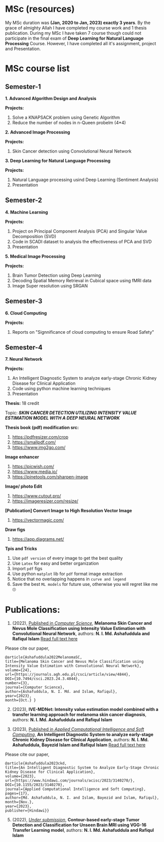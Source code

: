 # MSc (resources)

My MSc duration was **(Jan, 2020 to Jan, 2023) exactly 3 years**. By the grace of almighty Allah I have completed my course work and 1 thesis publication.
During my MSc I have taken 7 course though could not participate in the final exam of **Deep Learning for Natural Language Processing** Course. However, I have completed all it's assignment,
project and Presentation.

# MSc course list
## Semester-1

**1.  Advanced Algorithm Design and Analysis**

**Projects:**
1.  Solve a KNAPSACK problem using Genetic Algorithm
2.  Reduce the number of nodes in n-Queen probelm (4*4)

**2.  Advanced Image Processing**

**Projects:**
1.  Skin Cancer detection using Convolutional Neural Network

**3.  Deep Learning for Natural Language Processing**

**Projects:**
1.  Natural Language processing usind Deep Learning (Sentiment Analysis)
2.  Presentation 

## Semester-2

**4.  Machine Learning**

**Projects:**
1. Project on Principal Component Analysis (PCA) and Singular Value Decomposition (SVD)
2. Code in SCADI dataset to analysis the effectiveness of PCA and SVD
3. Presentation

**5.  Medical Image Processing**

**Projects:**
1.  Brain Tumor Detection using Deep Learning
2.  Decoding Spatial Memory Retrieval in Cubical space using fMRI data
3.  Image Super resolution using SRGAN

## Semester-3

**6.  Cloud Computing**

**Projects:**
1. Reports on "Signnificance of cloud computing to ensure Road Safety"

## Semester-4

**7.  Neural Network**

**Projects:**
1.  An Intelligent Diagnostic System to analyze early-stage Chronic Kidney Disease for Clinical Application
2.  Code using python machine learning techniques
3.  Presentation

**Thesis:** 18 credit

Topic: ***SKIN CANCER DETECTION UTILIZING INTENSITY VALUE ESTIMATION MODEL WITH A DEEP NEURAL NETWORK***

**Thesis book (pdf) modification src:**

1.  https://pdfresizer.com/crop
2.  https://smallpdf.com/
3.  https://www.img2go.com/

**Image enhancer**

1.  https://picwish.com/
2.  https://www.media.io/
3.  https://pinetools.com/sharpen-image

**Image/ photo Edit**

1.  https://www.cutout.pro/
2.  https://imageresizer.com/resize/

**[Publication] Convert Image to High Resolution Vector Image**

1.  https://vectormagic.com/

**Draw figs**

1.  https://app.diagrams.net/

**Tpis and Tricks**

1.  Use ``pdf version`` of every image to get the best quality
2.  Use ``Latex`` for easy and better organization
3.  Import ``pdf`` figs
4.  Use python ``matplot`` lib for ``pdf`` format image extraction
5.  Notice that no overlapping happens in ``curve and legend``
6.  Save the best ``ML models`` for future use, otherwise you will regret like me 🙄

# Publications:

1.  (2022), <ins>Published in *Computer Science*</ins>, **Melanoma Skin Cancer and Nevus Mole Classification using Intensity Value Estimation with Convolutional Neural Network**, authors: **N. I. Md. Ashafuddula and Rafiqul Islam**
[Read full text here](https://journals.agh.edu.pl/csci/article/view/4844)

Please cite our paper,

```
@article{Ashafuddula2022MelanomaSC, 
title={Melanoma Skin Cancer and Nevus Mole Classification using Intensity Value Estimation with Convolutional Neural Network}, 
volume={24}, 
url={https://journals.agh.edu.pl/csci/article/view/4844}, 
DOI={10.7494/csci.2023.24.3.4844}, 
number={3}, 
journal={Computer Science}, 
author={Ashafuddula, N. I. Md. and Islam, Rafiqul}, 
year={2023}, 
month={Oct.} }
```


2.  (2023), **IVE-MDNet: Intensity value estimation model combined with a transfer learning approach for melanoma skin cancer diagnosis**, authors: **N. I. Md. Ashafuddula and Rafiqul Islam**

3.  (2023), <ins>Published in *Applied Computational Intelligence and Soft Computing*</ins>, **An Intelligent Diagnostic System to analyze early-stage Chronic Kidney Disease for Clinical Application**, authors: **N. I. Md. Ashafuddula, Bayezid Islam and Rafiqul Islam**
[Read full text here](https://www.hindawi.com/journals/acisc/2023/3140270/)

Please cite our paper,

```
@article{Ashafuddula2023ckd, 
title={An Intelligent Diagnostic System to Analyze Early-Stage Chronic Kidney Disease for Clinical Application}, 
volume={2023}, 
url={https://www.hindawi.com/journals/acisc/2023/3140270/}, 
DOI={10.1155/2023/3140270},  
journal={Applied Computational Intelligence and Soft Computing},
pages={17},
author={Md. Ashafuddula, N. I. and Islam, Bayezid and Islam, Rafiqul},
month={Nov.},
year={2023},
publisher={Hindawi}}
```

5.  (2022), <ins>*Under submission*</ins>, **Contour-based early-stage Tumor Detection and Classification for Unseen Brain MRI using VGG-16 Transfer Learning model**, authors: **N. I. Md. Ashafuddula and Rafiqul Islam**



